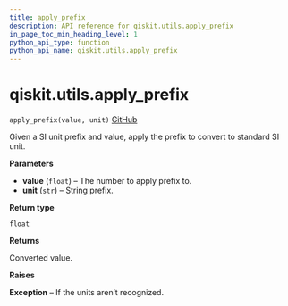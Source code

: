 ```yaml
---
title: apply_prefix
description: API reference for qiskit.utils.apply_prefix
in_page_toc_min_heading_level: 1
python_api_type: function
python_api_name: qiskit.utils.apply_prefix
---
```


# qiskit.utils.apply\_prefix

<span id="qiskit.utils.apply_prefix" />

`apply_prefix(value, unit)` [GitHub](https://github.com/qiskit/qiskit/tree/stable/0.17/qiskit/utils/units.py "view source code")

Given a SI unit prefix and value, apply the prefix to convert to standard SI unit.

**Parameters**

*   **value** (`float`) – The number to apply prefix to.
*   **unit** (`str`) – String prefix.

**Return type**

`float`

**Returns**

Converted value.

**Raises**

**Exception** – If the units aren’t recognized.

